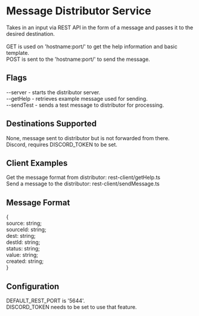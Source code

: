 # Message Distributor Service
Takes in an input via REST API in the form of a message and passes it to the desired destination. \
\
GET is used on 'hostname:port/' to get the help information and basic template. \
POST is sent to the 'hostname:port/' to send the message.

## Flags
--server   - starts the distributor server. \
--getHelp  - retrieves example message used for sending. \
--sendTest - sends a test message to distributor for processing.

## Destinations Supported
None, message sent to distributor but is not forwarded from there. \
Discord, requires DISCORD_TOKEN to be set.

## Client Examples
Get the message format from distributor: rest-client/getHelp.ts \
Send a message to the distributor: rest-client/sendMessage.ts

## Message Format
{ \
  source: string; \
  sourceId: string; \
  dest: string; \
  destId: string; \
  status: string; \
  value: string; \
  created: string; \
}

## Configuration
DEFAULT_REST_PORT is '5644'. \
DISCORD_TOKEN needs to be set to use that feature.
